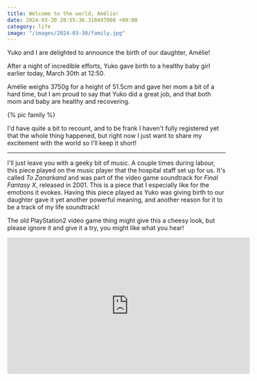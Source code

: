 ```yaml
---
title: Welcome to the world, Amélie!
date: 2024-03-30 20:55:36.310497000 +09:00
category: life
image: "/images/2024-03-30/family.jpg"
---
```


Yuko and I are delighted to announce the birth of our daughter, Amélie!

After a night of incredible efforts, Yuko gave birth to a healthy baby girl earlier today, March 30th at 12:50.

Amélie weighs 3750g for a height of 51.5cm and gave her mom a bit of a hard time, but I am proud to say that Yuko did a great job, and that both mom and baby are healthy and recovering.

<div class="flex-centered">
  {% pic family %}
</div>

I'd have quite a bit to recount, and to be frank I haven't fully registered yet that the whole thing happened, but right now I just want to share my excitement with the world so I'll keep it short!

---

I'll just leave you with a geeky bit of music.
A couple times during labour, this piece played on the music player that the hospital staff set up for us.
It's called _To Zanarkand_ and was part of the video game soundtrack for _Final Fantasy X_, released in 2001.
This is a piece that I especially like for the emotions it evokes.
Having this piece played as Yuko was giving birth to our daughter gave it yet another powerful meaning, and another reason for it to be a track of my life soundtrack!

The old PlayStation2 video game thing might give this a cheesy look, but please ignore it and give it a try, you might like what you hear!

<div class="flex-centered">
  <iframe width="560" height="315" src="https://www.youtube-nocookie.com/embed/6fp81GzKarQ?si=W2SZg555DsGdYhYA" title="YouTube video player" frameborder="0" allow="accelerometer; autoplay; clipboard-write; encrypted-media; gyroscope; picture-in-picture; web-share" referrerpolicy="strict-origin-when-cross-origin" allowfullscreen></iframe>
</div>
